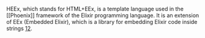 HEEx, which stands for HTML+EEx, is a template language used in the [[Phoenix]] framework of the Elixir programming language. It is an extension of EEx (Embedded Elixir), which is a library for embedding Elixir code inside strings [1](https://hexdocs.pm/phoenix/components.html)[2](https://studioindie.co/blog/heex-guide/).